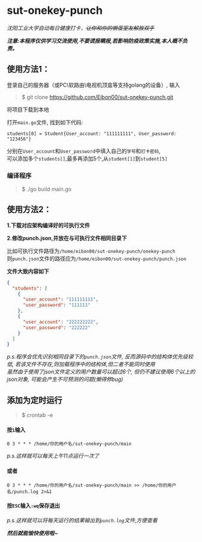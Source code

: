 # sut-onekey-punch


*沈阳工业大学自动每日健康打卡，~~让你和你的懒蛋室友解放双手~~*

***注意:本程序仅供学习交流使用,不要谎报瞒报,若影响防疫政策实施,本人概不负责。***


## 使用方法1：

登录自己的服务器（或PC\软路由\电视机顶盒等支持golang的设备）, 输入
> $ git clone https://github.com/Eibon00/sut-onekey-punch.git

将项目下载到本地

打开`main.go`文件, 找到如下代码:

````
students[0] = Student{User_account: "111111111", User_password: "123456"}
````

分别在`User_account`和`User_password`中填入自己的`学号`和`打卡密码`,\
可以添加多个`students[]`,最多再添加5个,从`student[1]`到`student[5]`

### 编译程序

> $ ./go build main.go

## 使用方法2：

**1.下载对应架构编译好的可执行文件**

**2.修改punch.json,并放在与可执行文件相同目录下**

比如可执行文件路径为`/home/eibon00/sut-onekey-punch/onekey-punch` \
则`punch.json`文件的路径应为`/home/eibon00/sut-onekey-punch/punch.json`

**文件大致内容如下**

```json
{
  "students": [
    {
      "user_account": "111111111",
      "user_password": "111111"
    },
    {
      "user_account": "222222222",
      "user_password": "222222"
    }
  ]
}
```

*p.s.程序会优先识别相同目录下的`punch.json`文件, 反而源码中的结构体优先级较低, 若该文件不存在,则加载程序中的结构体,但二者不能同时使用* \
*虽然由于使用了json文件定义的用户数量可以超过6个, 但仍不建议使用6个以上的json对象, 可能会产生不可预测的问题(懒得修bug)*

## 添加为定时运行

> $ crontab -e

#### 按`i`输入

```
0 3 * * * /home/你的用户名/sut-onekey-punch/main
```

*p.s.这样就可以每天上午11点运行一次了*

#### 或者

```
0 3 * * * /home/你的用户名/sut-onekey-punch/main >> /home/你的用户名/punch.log 2>&1
```

#### 按`ESC`输入`:wq`保存退出

*p.s.这样就可以将每天运行的结果输出到`punch.log`文件,方便查看*

***然后就能愉快使用啦~***